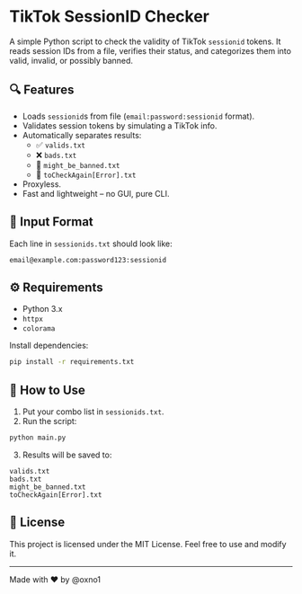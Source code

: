 
# TikTok SessionID Checker

A simple Python script to check the validity of TikTok `sessionid` tokens. It reads session IDs from a file, verifies their status, and categorizes them into valid, invalid, or possibly banned.

## 🔍 Features

- Loads `sessionid`s from file (`email:password:sessionid` format).
- Validates session tokens by simulating a TikTok info.
- Automatically separates results:
  - ✅ `valids.txt`
  - ❌ `bads.txt`
  - 🚫 `might_be_banned.txt`
  - 🔄 `toCheckAgain[Error].txt`
- Proxyless.
- Fast and lightweight – no GUI, pure CLI.

## 📁 Input Format

Each line in `sessionids.txt` should look like:

```
email@example.com:password123:sessionid
```

## ⚙️ Requirements

- Python 3.x
- `httpx`
- `colorama`

Install dependencies:

```bash
pip install -r requirements.txt
```

## 🚀 How to Use

1. Put your combo list in `sessionids.txt`.
2. Run the script:

```bash
python main.py
```

3. Results will be saved to:

```
valids.txt
bads.txt
might_be_banned.txt
toCheckAgain[Error].txt
```

## 📝 License

This project is licensed under the MIT License. Feel free to use and modify it.

---

Made with ❤️ by @oxno1
